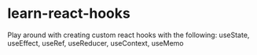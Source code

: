 # learn-react-hooks
Play around with creating custom react hooks with the following: useState, useEffect, useRef, useReducer, useContext, useMemo
